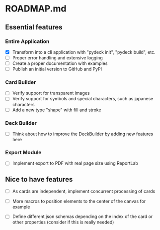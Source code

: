# ROADMAP.md

## Essential features

### Entire Application
- [x] Transform into a cli application with "pydeck init", "pydeck build", etc.
- [ ] Proper error handling and extensive logging
- [ ] Create a proper documentation with examples
- [ ] Publish an initial version to GitHub and PyPI

### Card Builder
- [ ] Verify support for transparent images
- [ ] Verify support for symbols and special characters, such as japanese characters
- [ ] Add a new type "shape" with fill and stroke

### Deck Builder
- [ ] Think about how to improve the DeckBuilder by adding new features here

### Export Module
- [ ] Implement export to PDF with real page size using ReportLab

## Nice to have features
- [ ] As cards are independent, implement concurrent processing of cards
- [ ] More macros to position elements to the center of the canvas for example
- [ ] Define different json schemas depending on the index of the card or other properties (consider if this is really needed)
  